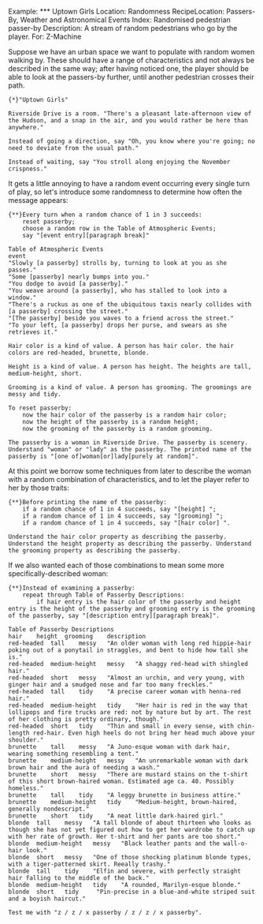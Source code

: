 Example: *** Uptown Girls
Location: Randomness
RecipeLocation: Passers-By, Weather and Astronomical Events
Index: Randomised pedestrian passer-by
Description: A stream of random pedestrians who go by the player.
For: Z-Machine

  
Suppose we have an urban space we want to populate with random women walking by. These should have a range of characteristics and not always be described in the same way; after having noticed one, the player should be able to look at the passers-by further, until another pedestrian crosses their path.

  

``` inform7
{*}"Uptown Girls"

Riverside Drive is a room. "There's a pleasant late-afternoon view of the Hudson, and a snap in the air, and you would rather be here than anywhere."

Instead of going a direction, say "Oh, you know where you're going; no need to deviate from the usual path."

Instead of waiting, say "You stroll along enjoying the November crispness."
```

  
It gets a little annoying to have a random event occurring every single turn of play, so let's introduce some randomness to determine how often the message appears:

  

``` inform7
{**}Every turn when a random chance of 1 in 3 succeeds:
	reset passerby;
	choose a random row in the Table of Atmospheric Events;
	say "[event entry][paragraph break]"

Table of Atmospheric Events
event
"Slowly [a passerby] strolls by, turning to look at you as she passes."
"Some [passerby] nearly bumps into you."
"You dodge to avoid [a passerby]."
"You weave around [a passerby], who has stalled to look into a window."
"There's a ruckus as one of the ubiquitous taxis nearly collides with [a passerby] crossing the street."
"[The passerby] beside you waves to a friend across the street."
"To your left, [a passerby] drops her purse, and swears as she retrieves it."

Hair color is a kind of value. A person has hair color. the hair colors are red-headed, brunette, blonde.

Height is a kind of value. A person has height. The heights are tall, medium-height, short.

Grooming is a kind of value. A person has grooming. The groomings are messy and tidy.

To reset passerby:
	now the hair color of the passerby is a random hair color;
	now the height of the passerby is a random height;
	now the grooming of the passerby is a random grooming.

The passerby is a woman in Riverside Drive. The passerby is scenery. Understand "woman" or "lady" as the passerby. The printed name of the passerby is "[one of]woman[or]lady[purely at random]".
```

  
At this point we borrow some techniques from later to describe the woman with a random combination of characteristics, and to let the player refer to her by those traits:

  

``` inform7
{**}Before printing the name of the passerby:
	if a random chance of 1 in 4 succeeds, say "[height] ";
	if a random chance of 1 in 4 succeeds, say "[grooming] ";
	if a random chance of 1 in 4 succeeds, say "[hair color] ".

Understand the hair color property as describing the passerby. Understand the height property as describing the passerby. Understand the grooming property as describing the passerby.
```

  
If we also wanted each of those combinations to mean some more specifically-described woman:

  

``` inform7
{**}Instead of examining a passerby:
	repeat through Table of Passerby Descriptions:
		if hair entry is the hair color of the passerby and height entry is the height of the passerby and grooming entry is the grooming of the passerby, say "[description entry][paragraph break]".

Table of Passerby Descriptions
hair	height	grooming	description
red-headed	tall	messy	"An older woman with long red hippie-hair poking out of a ponytail in straggles, and bent to hide how tall she is."
red-headed	medium-height	messy	"A shaggy red-head with shingled hair."
red-headed	short	messy	"Almost an urchin, and very young, with ginger hair and a smudged nose and far too many freckles."
red-headed	tall	tidy	"A precise career woman with henna-red hair."
red-headed	medium-height	tidy	"Her hair is red in the way that lollipops and fire trucks are red: not by nature but by art. The rest of her clothing is pretty ordinary, though."
red-headed	short	tidy	"Thin and small in every sense, with chin-length red-hair. Even high heels do not bring her head much above your shoulder."
brunette	tall	messy	"A Juno-esque woman with dark hair, wearing something resembling a tent."
brunette	medium-height	messy	"An unremarkable woman with dark brown hair and the aura of needing a wash."
brunette	short	messy	"There are mustard stains on the t-shirt of this short brown-haired woman. Estimated age ca. 40. Possibly homeless."
brunette	tall	tidy	"A leggy brunette in business attire."
brunette	medium-height	tidy	"Medium-height, brown-haired, generally nondescript."
brunette	short	tidy 	"A neat little dark-haired girl."
blonde	tall	messy	"A tall blonde of about thirteen who looks as though she has not yet figured out how to get her wardrobe to catch up with her rate of growth. Her t-shirt and her pants are too short."
blonde	medium-height	messy	"Black leather pants and the wall-o-hair look."
blonde	short	messy	"One of those shocking platinum blonde types, with a tiger-patterned skirt. Reeally trashy."
blonde	tall	tidy	"Elfin and severe, with perfectly straight hair falling to the middle of the back."
blonde	medium-height	tidy	"A rounded, Marilyn-esque blonde."
blonde	short	tidy	 "Pin-precise in a blue-and-white striped suit and a boyish haircut."

Test me with "z / z / x passerby / z / z / x passerby".
```

